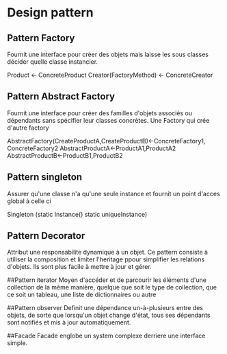 # Design pattern

## Pattern Factory

Fournit une interface pour créer des objets mais laisse les sous classes décider quelle classe instancier.

Product <- ConcreteProduct
Creator(FactoryMethod) <- ConcreteCreator


## Pattern Abstract Factory

Fournit une interface pour créer des familles  d'objets associés ou dépendants sans spécifier 
leur classes concrètes. Une Factory qui crée d'autre factory

AbstractFactory(CreateProductA,CreateProductB)<-ConcreteFactory1, ConcreteFactory2
AbstractProductA<-ProductA1,ProductA2
AbstractProductB<-ProductB1,ProductB2

## Pattern singleton
Assurer qu'une classe n'a qu'une seule instance et fournit un point d'acces global à celle ci

Singleton (static Instance() static uniqueInstance)

## Pattern Decorator
Attribut une responsabilite dynamique à un objet.
Ce pattern consiste à utiliser la composition et limiter l'heritage ppour simplifier les relations d'objets.
Ils sont plus facile à mettre à jour et gérer.


##Pattern iterator
Moyen d'accéder et de parcourir les éléments d'une collection de la même manière, 
quelque que soit le type de collection, que ce soit un tableau, une liste de dictionnaires ou autre

##Pattern observer
Definit une dépendance un-à-plusieurs entre des objets, 
de sorte que lorsqu'un objet change d'état, tous ses dépendants sont notifiés et mis à jour automatiquement.

##Facade
Facade englobe un system complexe derriere une interface simple.